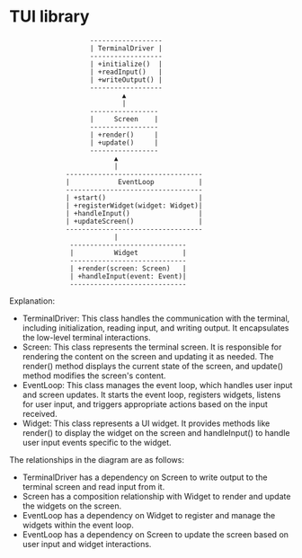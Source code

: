 # TUI library

```uml
                    ------------------
                    | TerminalDriver |
                    ------------------
                    | +initialize()  |
                    | +readInput()   |
                    | +writeOutput() |
                    ------------------
                            ▲
                            |
                    -----------------
                    |     Screen    |
                    -----------------
                    | +render()     |
                    | +update()     |
                    -----------------
                          ▲
                          |
              ----------------------------------
              |            EventLoop           |
              ----------------------------------
              | +start()                       |
              | +registerWidget(widget: Widget)|
              | +handleInput()                 |
              | +updateScreen()                |
              ----------------------------------
                          |
               -----------------------------
               |          Widget           |
               -----------------------------
               | +render(screen: Screen)   |
               | +handleInput(event: Event)|
               -----------------------------
```

Explanation:

- TerminalDriver: This class handles the communication with the terminal,
including initialization, reading input, and writing output. It encapsulates
the low-level terminal interactions.
- Screen: This class represents the terminal screen. It is responsible for
rendering the content on the screen and updating it as needed. The render()
method displays the current state of the screen, and update() method modifies
the screen's content.
- EventLoop: This class manages the event loop, which handles user input and
screen updates. It starts the event loop, registers widgets, listens for user
input, and triggers appropriate actions based on the input received.
- Widget: This class represents a UI widget. It provides methods like render()
to display the widget on the screen and handleInput() to handle user input
events specific to the widget.

The relationships in the diagram are as follows:

- TerminalDriver has a dependency on Screen to write output to the terminal
screen and read input from it.
- Screen has a composition relationship with Widget to render and update the
widgets on the screen.
- EventLoop has a dependency on Widget to register and manage the widgets
within the event loop.
- EventLoop has a dependency on Screen to update the screen based on user input
and widget interactions.
